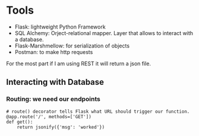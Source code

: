 # Tools
- Flask: lightweight Python Framework
- SQL Alchemy: Orject-relational mapper. Layer that allows to interact with a database. 
- Flask-Marshmellow: for serialization of objects
- Postman: to make http requests 

For the most part if I am using REST it will return a json file. 

## Interacting with Database
### Routing: we need our endpoints
``` 
# route() decorator tells Flask what URL should trigger our function.
@app.route('/', methods=['GET'])
def get():
    return jsonify({'msg': 'worked'}) 
```